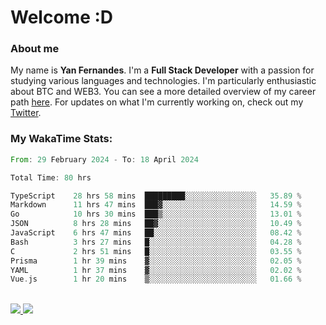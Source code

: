 # Welcome :D

### About me

My name is **Yan Fernandes**. I'm a **Full Stack Developer** with a passion for studying various languages and technologies. 
I'm particularly enthusiastic about BTC and WEB3. You can see a more detailed overview of my career path [here](https://yan-pi.vercel.app/).
For updates on what I'm currently working on, check out my [Twitter](https://twitter.com/yamigake).

### My WakaTime Stats:
<!--START_SECTION:waka-->

```rust
From: 29 February 2024 - To: 18 April 2024

Total Time: 80 hrs

TypeScript    28 hrs 58 mins  █████████░░░░░░░░░░░░░░░░   35.89 %
Markdown      11 hrs 47 mins  ███▓░░░░░░░░░░░░░░░░░░░░░   14.59 %
Go            10 hrs 30 mins  ███▒░░░░░░░░░░░░░░░░░░░░░   13.01 %
JSON          8 hrs 28 mins   ██▓░░░░░░░░░░░░░░░░░░░░░░   10.49 %
JavaScript    6 hrs 47 mins   ██░░░░░░░░░░░░░░░░░░░░░░░   08.42 %
Bash          3 hrs 27 mins   █░░░░░░░░░░░░░░░░░░░░░░░░   04.28 %
C             2 hrs 51 mins   █░░░░░░░░░░░░░░░░░░░░░░░░   03.55 %
Prisma        1 hr 39 mins    ▓░░░░░░░░░░░░░░░░░░░░░░░░   02.05 %
YAML          1 hr 37 mins    ▓░░░░░░░░░░░░░░░░░░░░░░░░   02.02 %
Vue.js        1 hr 20 mins    ▒░░░░░░░░░░░░░░░░░░░░░░░░   01.66 %
```

<!--END_SECTION:waka-->

<div style="display: inline_block"><br>
  <a style="border-radius:10px;" href="https://www.linkedin.com/in/yan-fernandes-55a81a201/" target="_blank"><img src="https://img.shields.io/badge/LinkedIn-0077B5?style=for-the-badge&logo=linkedin&logoColor=white" target="_blank"</a> 
  <a style="border-radius:10px;" href = "mailto:yanfernandes404@gmail.com"><img src="https://img.shields.io/badge/-Gmail-%23333?style=for-the-badge&logo=gmail&logoColor=white" target="_blank"></a>
</div>
